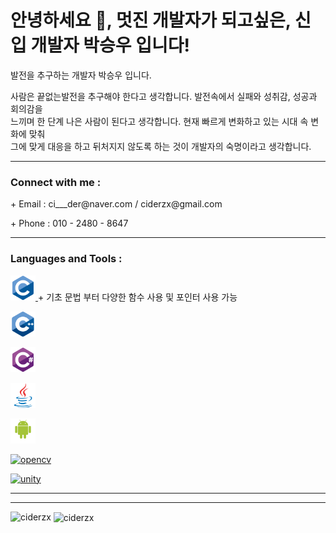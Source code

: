 <h1 align="left">안녕하세요 👋, 멋진 개발자가 되고싶은, 신입 개발자 박승우 입니다!</h1>

<p align="left">발전을 추구하는 개발자 박승우 입니다.</p>
<p align="left">
  사람은 끝없는발전을 추구해야 한다고 생각합니다. 발전속에서 실패와 성취감, 성공과 회의감을 </br> 
  느끼며 한 단계 나은 사람이 된다고 생각합니다. 현재 빠르게 변화하고 있는 시대 속 변화에 맞춰 </br>
  그에 맞게 대응을 하고 뒤처지지 않도록 하는 것이 개발자의 숙명이라고 생각합니다.
</p>

---

<h3 align="left">Connect with me : </h3>
<p align="left"> + Email : ci___der@naver.com  /  ciderzx@gmail.com </p>
<p align="left"> + Phone : 010 - 2480 - 8647  </p>

---


<h3 align="left">Languages and Tools : </h3>
<p align="left"> 
  <a href="https://www.cprogramming.com/" target="_blank" rel="noreferrer"> <img src="https://raw.githubusercontent.com/devicons/devicon/master/icons/c/c-original.svg" alt="c" width="40" height="40"/> </a> 
  + 기초 문법 부터 다양한 함수 사용 및 포인터 사용 가능
  </br> 
  
  <a href="https://www.w3schools.com/cpp/" target="_blank" rel="noreferrer"> <img src="https://raw.githubusercontent.com/devicons/devicon/master/icons/cplusplus/cplusplus-original.svg" alt="cplusplus" width="40" height="40"/> </a> </br> 
  
  <a href="https://www.w3schools.com/cs/" target="_blank" rel="noreferrer"> <img src="https://raw.githubusercontent.com/devicons/devicon/master/icons/csharp/csharp-original.svg" alt="csharp" width="40" height="40"/> </a> </br> 
  
  <a href="https://www.java.com" target="_blank" rel="noreferrer"> <img src="https://raw.githubusercontent.com/devicons/devicon/master/icons/java/java-original.svg" alt="java" width="40" height="40"/> </a> </br> 
  
  <a href="https://developer.android.com" target="_blank" rel="noreferrer"> <img src="https://raw.githubusercontent.com/devicons/devicon/master/icons/android/android-original-wordmark.svg" alt="android" width="40" height="40"/> </a> </br> 
  
  <a href="https://opencv.org/" target="_blank" rel="noreferrer"> <img src="https://www.vectorlogo.zone/logos/opencv/opencv-icon.svg" alt="opencv" width="40" height="40"/> </a> </br> 
  
  <a href="https://unity.com/" target="_blank" rel="noreferrer"> <img src="https://www.vectorlogo.zone/logos/unity3d/unity3d-icon.svg" alt="unity" width="40" height="40"/> </a> </br> 
</p>

---


---

<p><img align="left" src="https://github-readme-stats.vercel.app/api/top-langs?username=ciderzx&show_icons=true&locale=en&layout=compact" alt="ciderzx" /></p>

<p>&nbsp;<img align="center" src="https://github-readme-stats.vercel.app/api?username=ciderzx&show_icons=true&locale=en" alt="ciderzx" /></p>
